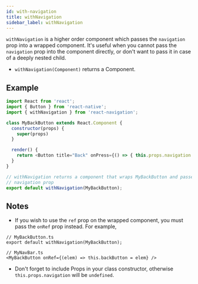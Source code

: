 ```yaml
---
id: with-navigation
title: withNavigation
sidebar_label: withNavigation
---
```


`withNavigation` is a higher order component which passes the `navigation` prop into a wrapped component. It's useful when you cannot pass the `navigation` prop into the component directly, or don't want to pass it in case of a deeply nested child.

- `withNavigation(Component)` returns a Component.

## Example

```js
import React from 'react';
import { Button } from 'react-native';
import { withNavigation } from 'react-navigation';

class MyBackButton extends React.Component {
  constructor(props) {
    super(props)
  }

  render() {
    return <Button title="Back" onPress={() => { this.props.navigation.goBack() }} />;
  }
}

// withNavigation returns a component that wraps MyBackButton and passes in the
// navigation prop
export default withNavigation(MyBackButton);
```

## Notes

- If you wish to use the `ref` prop on the wrapped component, you must pass the `onRef` prop instead. For example,

```
// MyBackButton.ts
export default withNavigation(MyBackButton);

// MyNavBar.ts
<MyBackButton onRef={(elem) => this.backButton = elem} />
```

- Don't forget to include Props in your class constructor, otherwise `this.props.navigation` will be `undefined`. 
